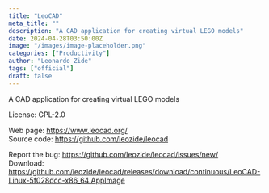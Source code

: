 ```yaml
---
title: "LeoCAD"
meta_title: ""
description: "A CAD application for creating virtual LEGO models"
date: 2024-04-28T03:50:00Z
image: "/images/image-placeholder.png"
categories: ["Productivity"]
author: "Leonardo Zide"
tags: ["official"]
draft: false
---
```


A CAD application for creating virtual LEGO models

License: GPL-2.0

Web page: https://www.leocad.org/  
Source code: https://github.com/leozide/leocad

Report the bug: https://github.com/leozide/leocad/issues/new/  
Download: https://github.com/leozide/leocad/releases/download/continuous/LeoCAD-Linux-5f028dcc-x86_64.AppImage
